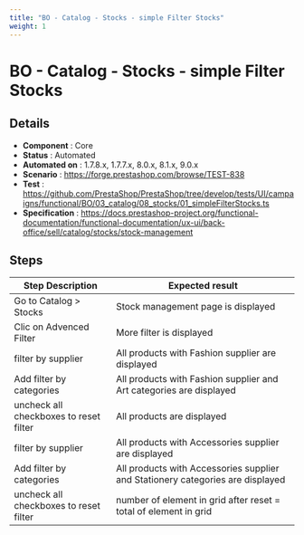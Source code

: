 ```yaml
---
title: "BO - Catalog - Stocks - simple Filter Stocks"
weight: 1
---
```


# BO - Catalog - Stocks - simple Filter Stocks
## Details
* **Component** : Core
* **Status** : Automated
* **Automated on** : 1.7.8.x, 1.7.7.x, 8.0.x, 8.1.x, 9.0.x
* **Scenario** : https://forge.prestashop.com/browse/TEST-838
* **Test** : https://github.com/PrestaShop/PrestaShop/tree/develop/tests/UI/campaigns/functional/BO/03_catalog/08_stocks/01_simpleFilterStocks.ts
* **Specification** : https://docs.prestashop-project.org/functional-documentation/functional-documentation/ux-ui/back-office/sell/catalog/stocks/stock-management

## Steps
| Step Description | Expected result |
| ----- | ----- |
| Go to Catalog > Stocks | Stock management page is displayed |
| Clic on Advenced Filter | More filter is displayed |
| filter by supplier | All products with Fashion supplier are displayed |
| Add filter by categories | All products with Fashion supplier and Art categories are displayed |
| uncheck all checkboxes to reset filter | All products are displayed |
| filter by supplier | All products with Accessories supplier are displayed |
| Add filter by categories | All products with Accessories supplier and Stationery categories are displayed |
| uncheck all checkboxes to reset filter | number of element in grid after reset = total of element in grid |
